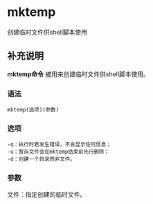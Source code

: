 # mktemp

创建临时文件供shell脚本使用

## 补充说明

**mktemp命令** 被用来创建临时文件供shell脚本使用。

### 语法

```text
mktemp(选项)(参数)
```

### 选项

```text
-q：执行时若发生错误，不会显示任何信息；
-u：暂存文件会在mktemp结束前先行删除；
-d：创建一个目录而非文件。
```

### 参数

文件：指定创建的临时文件。

